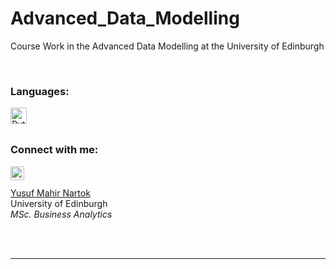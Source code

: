 # Advanced_Data_Modelling
Course Work in the Advanced Data Modelling at the University of Edinburgh
 
<br />

### Languages:

<img align="left" alt="Python" width="26px" src="https://raw.githubusercontent.com/jmnote/z-icons/master/svg/python.svg">

<br /><br />

### Connect with me:

[<img align="left" alt="Maher | LinkedIn" width="22px" src="https://cdn.jsdelivr.net/npm/simple-icons@v3/icons/linkedin.svg" />][linkedin]
<br /><br />
[Yusuf Mahir Nartok](mailto:yusufmahirnartok@gmail.com?subject=[GitHub]%20Disseration%20Code)
<br />
University of Edinburgh
<br />
*MSc. Business Analytics* 

<br />
<br />

---


[linkedin]: https://www.linkedin.com/in/yusufmahirnartok/
